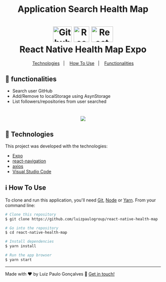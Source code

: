 <h1 align="center">Application Search Health Map</h1>

<h1 align="center">
    <img alt="Github logo" width="60px" height="50px" src="https://github.com/luizpaulogroup/react-native-health-map/blob/master/src/Gif/github.png">
    <img alt="React logo" width="50px" height="50px" src="https://github.com/luizpaulogroup/react-native-health-map/blob/master/src/Gif/expo.png" />
    <img alt="React logo" width="70px" height="50px" src="https://github.com/luizpaulogroup/react-native-health-map/blob/master/src/assets/react.png" />
    <br>
    React Native Health Map Expo
</h1>

<p align="center">
  <a href="#rocket-technologies">Technologies</a>&nbsp;&nbsp;&nbsp;|&nbsp;&nbsp;&nbsp;
  <a href="#information_source-how-to-use">How To Use</a>&nbsp;&nbsp;&nbsp;|&nbsp;&nbsp;&nbsp;
  <a href="#pencil-functionalities">Functionalities</a>
</p>

## :pencil: functionalities
- Search user GitHub
- Add/Remove to localStorage using AsynStorage
- List followers/repositories from user searched

<h1 align="center"><img src="https://github.com/luizpaulogroup/react-native-health-map/blob/master/src/Gif/GIF.gif" /></h1>

## :rocket: Technologies

This project was developed with the technologies:

-  [Expo](https://expo.io/)
-  [react-navigation](https://reactnavigation.org/)
-  [axios](https://github.com/axios/axios)
-  [Visual Studio Code](https://code.visualstudio.com/)

## :information_source: How To Use

To clone and run this application, you'll need [Git](https://git-scm.com), [Node](https://nodejs.org/en/) or [Yarn](https://yarnpkg.com/). From your command line:

```bash
# Clone this repository
$ git clone https://github.com/luizpaulogroup/react-native-health-map

# Go into the repository
$ cd react-native-health-map

# Install dependencies
$ yarn install

# Run the app browser
$ yarn start

```

---

Made with ♥ by Luiz Paulo Gonçalves :wave: [Get in touch!](https://www.linkedin.com/in/luiz-paulo/)
